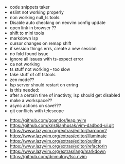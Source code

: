 - code snippets taker
- eslint not working properly
- non working null_ls tools
- Disable auto checking on neovim config update
- open link in browser ??
- shift to mini tools
- markdown lsp
- cursor changes on remap shift
- if session things errs, create a new session
- no fold found issue
- ignore all issues with ts-expect error
- <leader>ca not working
- ts stuff not working - too slow
- take stuff of off tstools
- zen mode??
- lsp server should restart on erring
- is this needed:
- after a certain time of inactivty, lsp should get disabled
- make a workspace??
- async actions on save???
- git conflicts with telescope

<!-- plugins to install -->

- https://github.com/ggandor/leap.nvim
- https://github.com/kristijanhusak/vim-dadbod-ui.git
- https://www.lazyvim.org/extras/editor/harpoon2
- https://www.lazyvim.org/extras/editor/illuminate
- https://www.lazyvim.org/extras/editor/outline
- https://www.lazyvim.org/extras/editor/refactorin
- https://www.lazyvim.org/extras/lang/markdown
- https://github.com/dmmulroy/tsc.nvim
